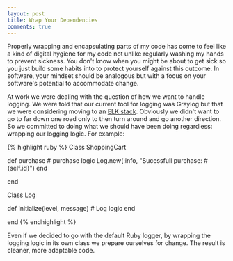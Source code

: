 ```yaml
---
layout: post
title: Wrap Your Dependencies
comments: true
---
```

Properly wrapping and encapsulating parts of my code has come to feel like a kind of digital hygiene for my code not unlike regularly washing my hands to prevent sickness. You don't know when you might be about to get sick so you just build some habits into to protect yourself against this outcome. In software, your mindset should be analogous but with a focus on your software's potential to accommodate change.

At work we were dealing with the question of how we want to handle logging. We were told that our current tool for logging was Graylog but that we were considering moving to an [ELK stack](http://www.elasticsearch.org/overview/). Obviously we didn't want to go to far down one road only to then turn around and go another direction. So we committed to doing what we should have been doing regardless: wrapping our logging logic. For example:

{% highlight ruby %}
Class ShoppingCart

  def purchase
    # purchase logic
    Log.new(:info, "Sucessfull purchase: #{self.id}")
  end

end

Class Log

  def initialize(level, message)
    # Log logic
  end

end
{% endhighlight %}

Even if we decided to go with the default Ruby logger, by wrapping the logging logic in its own class we prepare ourselves for change. The result is cleaner, more adaptable code.
